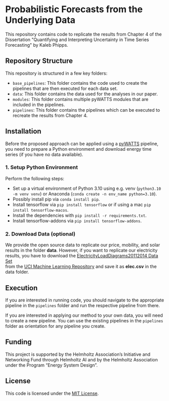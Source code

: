 # Probabilistic Forecasts from the Underlying Data
This repository contains code to replicate the results from Chapter 4 of the Dissertation "Quantifying and Interpreting Uncertainty in Time Series Forecasting" by Kaleb Phipps.

## Repository Structure

This repository is structured in a few key folders:

- `base_pipelines`: This folder contains the code used to create the pipelines that are then executed for each data set.
- `data`: This folder contains the data used for the analyses in our paper.
- `modules`: This folder contains multiple pyWATTS modules that are included in the pipelines.
- `pipelines`: This folder contains the pipelines which can be executed to recreate the results from Chapter 4.


## Installation

Before the proposed approach can be applied using a [pyWATTS](https://github.com/KIT-IAI/pyWATTS) pipeline, you need to
prepare a Python environment and download energy time series (if you have no data available).

### 1. Setup Python Environment

Perform the following steps:

- Set up a virtual environment of Python 3.10 using e.g. venv (`python3.10 -m venv venv`) or Anaconda (`conda create -n env_name python=3.10`).
- Possibly install pip via `conda install pip`.
- Install tensorflow via `pip install tensorflow` or if using a mac `pip install tensorflow-macos`.
- Install the dependencies with `pip install -r requirements.txt`.
- Install tensorflow-addons via `pip install tensorflow-addons`.

### 2. Download Data (optional)

We provide the open source data to replicate our price, mobility, and solar results in the folder __data__.
However, if you want to replicate our electricity results, you have to download the
[ElectricityLoadDiagrams20112014 Data Set](https://archive.ics.uci.edu/ml/datasets/ElectricityLoadDiagrams20112014)  
from the [UCI Machine Learning Repository](https://archive.ics.uci.edu/ml/) and save it as __elec.csv__ in the data
folder.


## Execution
If you are interested in running code, you should navigate to the appropriate pipeline in the `pipelines` folder and run
the respective pipeline from there.

If you are interested in applying our method to your own data, you will need to create a new pipeline. You can use the
existing pipelines in the `pipelines` folder as orientation for any pipeline you create.


## Funding

This project is supported by the Helmholtz Association’s Initiative and Networking Fund through Helmholtz AI and by the
Helmholtz Association under the Program “Energy System Design”.

## License

This code is licensed under the [MIT License](LICENSE).
